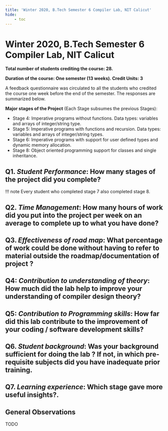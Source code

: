```yaml
---
title: 'Winter 2020, B.Tech Semester 6 Compiler Lab, NIT Calicut'
hide:
    - toc
---
```


# Winter 2020, B.Tech Semester 6 Compiler Lab, NIT Calicut

**Total number of students crediting the course: 28.**

**Duration of the course: One semester (13 weeks). Credit Units: 3**  
  
A feedback questionnaire was circulated to all the students who credited the course one week before the end of the semester. The responses are summarized below.

**Major stages of the Project** (Each Stage subsumes the previous Stages):

* Stage 4: Imperative programs without functions. Data types: variables and arrays of integer/string type.
* Stage 5: Imperative programs with functions and recursion. Data types: variables and arrays of integer/string types.
* Stage 6: Imperative programs with support for user defined types and dynamic memory allocation.
* Stage 8: Object oriented programming support for classes and single inheritance.

## Q1. _Student Performance_: How many stages of the project did you complete?

!!! note
    Every student who completed stage 7 also completed stage 8.
  
## Q2. _Time Management_: How many hours of work did you put into the project per week on an average to complete up to what you have done?


## Q3. _Effectiveness of road map_: What percentage of work could be done without having to refer to material outside the roadmap/documentation of project ?


## Q4: _Contribution to understanding of theory_: How much did the lab help to improve your understanding of compiler design theory?


## Q5: _Contribution to Programming skills_: How far did this lab contribute to the improvement of your coding / software development skills?


## Q6. _Student background_: Was your background sufficient for doing the lab ? If not, in which pre-requisite subjects did you have inadequate prior training.


## Q7. _Learning experience_: Which stage gave more useful insights?.


## General Observations

TODO

